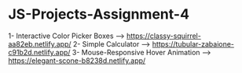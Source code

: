 # JS-Projects-Assignment-4

1- Interactive Color Picker Boxes --> https://classy-squirrel-aa82eb.netlify.app/
2- Simple Calculator --> https://tubular-zabaione-c91b2d.netlify.app/
3- Mouse-Responsive Hover Animation --> https://elegant-scone-b8238d.netlify.app/
